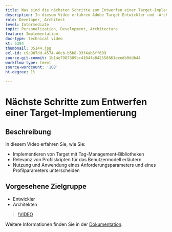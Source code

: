 ```yaml
---
title: Was sind die nächsten Schritte zum Entwerfen einer Target-Implementierung über die Grundlagen hinaus?
description: In diesem Video erfahren Adobe Target-Entwickler und -Architekten, wie Target mit Tag-Management-Bibliotheken implementiert werden kann, welche Relevanz Profilskripte für das Benutzermodell haben, und wie sie die Verwendung und Anwendung eines Anforderungsparameters und eines Profilparameters unterscheiden.
role: Developer, Architect
level: Intermediate
topic: Personalization, Development, Architecture
feature: Implementation
doc-type: technical video
kt: 5384
thumbnail: 35144.jpg
exl-id: c9c907dd-4574-40cb-b5b8-93f4ab6ff609
source-git-commit: 1b14e7987309bc4104fa842558861eeedb0ddb44
workflow-type: tm+mt
source-wordcount: '108'
ht-degree: 1%

---
```


# Nächste Schritte zum Entwerfen einer Target-Implementierung

## Beschreibung

In diesem Video erfahren Sie, wie Sie:

* Implementieren von Target mit Tag-Management-Bibliotheken
* Relevanz von Profilskripten für das Benutzermodell erläutern
* Nutzung und Anwendung eines Anforderungsparameters und eines Profilparameters unterscheiden

## Vorgesehene Zielgruppe

* Entwickler
* Architekten

>[!VIDEO](https://video.tv.adobe.com/v/35144/?quality=12)

Weitere Informationen finden Sie in der [Dokumentation](https://experienceleague.adobe.com/docs/target/using/implement-target/implementing-target.html?lang=en).
